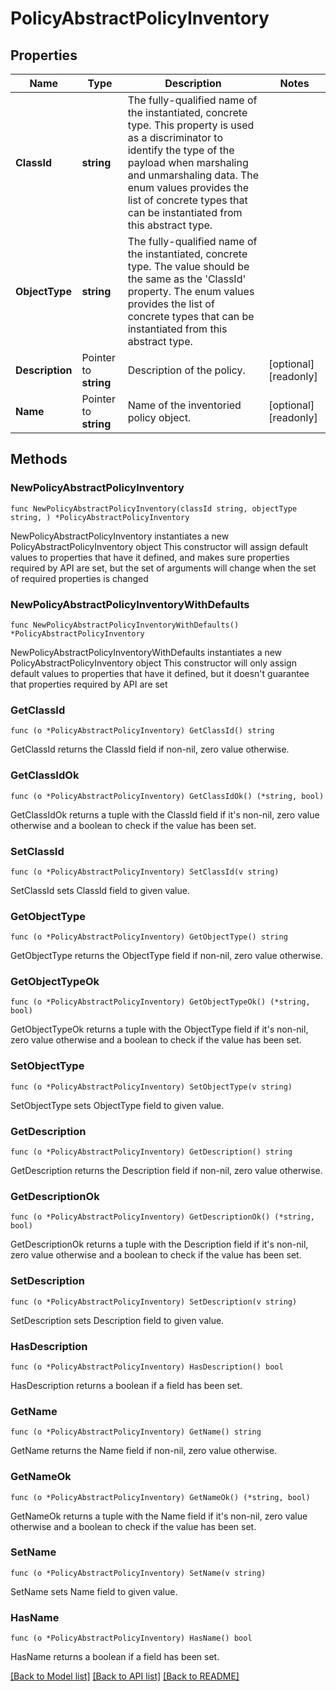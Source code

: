 # PolicyAbstractPolicyInventory

## Properties

Name | Type | Description | Notes
------------ | ------------- | ------------- | -------------
**ClassId** | **string** | The fully-qualified name of the instantiated, concrete type. This property is used as a discriminator to identify the type of the payload when marshaling and unmarshaling data. The enum values provides the list of concrete types that can be instantiated from this abstract type. | 
**ObjectType** | **string** | The fully-qualified name of the instantiated, concrete type. The value should be the same as the &#39;ClassId&#39; property. The enum values provides the list of concrete types that can be instantiated from this abstract type. | 
**Description** | Pointer to **string** | Description of the policy. | [optional] [readonly] 
**Name** | Pointer to **string** | Name of the inventoried policy object. | [optional] [readonly] 

## Methods

### NewPolicyAbstractPolicyInventory

`func NewPolicyAbstractPolicyInventory(classId string, objectType string, ) *PolicyAbstractPolicyInventory`

NewPolicyAbstractPolicyInventory instantiates a new PolicyAbstractPolicyInventory object
This constructor will assign default values to properties that have it defined,
and makes sure properties required by API are set, but the set of arguments
will change when the set of required properties is changed

### NewPolicyAbstractPolicyInventoryWithDefaults

`func NewPolicyAbstractPolicyInventoryWithDefaults() *PolicyAbstractPolicyInventory`

NewPolicyAbstractPolicyInventoryWithDefaults instantiates a new PolicyAbstractPolicyInventory object
This constructor will only assign default values to properties that have it defined,
but it doesn't guarantee that properties required by API are set

### GetClassId

`func (o *PolicyAbstractPolicyInventory) GetClassId() string`

GetClassId returns the ClassId field if non-nil, zero value otherwise.

### GetClassIdOk

`func (o *PolicyAbstractPolicyInventory) GetClassIdOk() (*string, bool)`

GetClassIdOk returns a tuple with the ClassId field if it's non-nil, zero value otherwise
and a boolean to check if the value has been set.

### SetClassId

`func (o *PolicyAbstractPolicyInventory) SetClassId(v string)`

SetClassId sets ClassId field to given value.


### GetObjectType

`func (o *PolicyAbstractPolicyInventory) GetObjectType() string`

GetObjectType returns the ObjectType field if non-nil, zero value otherwise.

### GetObjectTypeOk

`func (o *PolicyAbstractPolicyInventory) GetObjectTypeOk() (*string, bool)`

GetObjectTypeOk returns a tuple with the ObjectType field if it's non-nil, zero value otherwise
and a boolean to check if the value has been set.

### SetObjectType

`func (o *PolicyAbstractPolicyInventory) SetObjectType(v string)`

SetObjectType sets ObjectType field to given value.


### GetDescription

`func (o *PolicyAbstractPolicyInventory) GetDescription() string`

GetDescription returns the Description field if non-nil, zero value otherwise.

### GetDescriptionOk

`func (o *PolicyAbstractPolicyInventory) GetDescriptionOk() (*string, bool)`

GetDescriptionOk returns a tuple with the Description field if it's non-nil, zero value otherwise
and a boolean to check if the value has been set.

### SetDescription

`func (o *PolicyAbstractPolicyInventory) SetDescription(v string)`

SetDescription sets Description field to given value.

### HasDescription

`func (o *PolicyAbstractPolicyInventory) HasDescription() bool`

HasDescription returns a boolean if a field has been set.

### GetName

`func (o *PolicyAbstractPolicyInventory) GetName() string`

GetName returns the Name field if non-nil, zero value otherwise.

### GetNameOk

`func (o *PolicyAbstractPolicyInventory) GetNameOk() (*string, bool)`

GetNameOk returns a tuple with the Name field if it's non-nil, zero value otherwise
and a boolean to check if the value has been set.

### SetName

`func (o *PolicyAbstractPolicyInventory) SetName(v string)`

SetName sets Name field to given value.

### HasName

`func (o *PolicyAbstractPolicyInventory) HasName() bool`

HasName returns a boolean if a field has been set.


[[Back to Model list]](../README.md#documentation-for-models) [[Back to API list]](../README.md#documentation-for-api-endpoints) [[Back to README]](../README.md)


